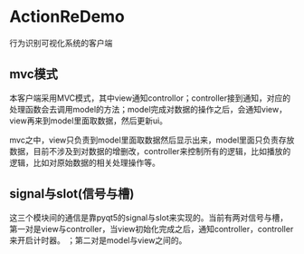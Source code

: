 # ActionReDemo
行为识别可视化系统的客户端

## mvc模式
本客户端采用MVC模式，其中view通知controllor；controller接到通知，对应的处理函数会去调用model的方法；model完成对数据的操作之后，会通知view，view再来到model里面取数据，然后更新ui。

mvc之中，view只负责到model里面取数据然后显示出来，model里面只负责存放数据，目前不涉及到对数据的增删改，controller来控制所有的逻辑，比如播放的逻辑，比如对原始数据的相关处理操作等。


## signal与slot(信号与槽)
这三个模块间的通信是靠pyqt5的signal与slot来实现的。当前有两对信号与槽，第一对是view与controller，当view初始化完成之后，通知controller，controller来开启计时器。
；第二对是model与view之间的。

